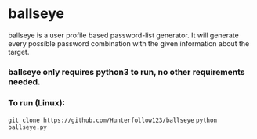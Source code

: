 # ballseye
ballseye is a user profile based password-list generator.
It will generate every possible password combination with the given information about the target.


### ballseye only requires python3 to run, no other requirements needed.
### To run (Linux):
```git clone https://github.com/Hunterfollow123/ballseye```
```python ballseye.py```
